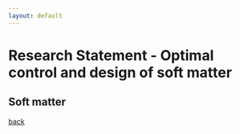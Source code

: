 ```yaml
---
layout: default
---
```


# Research Statement - Optimal control and design of soft matter

## Soft matter



[back](./)
